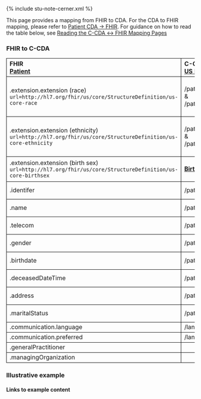<style>
td, th {
   border: 1px solid black!important;
}
</style>

{% include stu-note-cerner.xml %}

This page provides a mapping from FHIR to CDA. For the CDA to FHIR mapping, please refer to [Patient CDA → FHIR](./CF-patient.html). For guidance on how to read the table below, see [Reading the C-CDA ↔ FHIR Mapping Pages](./mappingGuidance.html)

### FHIR to C-CDA

|FHIR<br/>[Patient]()|C-CDA<br/>[US Realm Header recordTarget]()|Transform Steps|
|:----|:----|:----|
|.extension.extension (race)<br/>```url=http://hl7.org/fhir/us/core/StructureDefinition/us-core-race```|/patientRole/patient/raceCode<br/>&<br/>/patientRole/patient/sdtc:raceCode|ombCategory extension goes in raceCode; other values go in sdtc:raceCode|
|.extension.extension (ethnicity)<br/>```url=http://hl7.org/fhir/us/core/StructureDefinition/us-core-ethnicity```|/patientRole/patient/ethnicGroupCode<br/>&<br/>/patientRole/patient/sdtc:ethnicGroupCode|ombCategory extension goes in ethnicGroupCode; other values go in sdtc:ethnicGroupCode|
|.extension.extension (birth sex)<br/>```url=http://hl7.org/fhir/us/core/StructureDefinition/us-core-birthsex```|**[Birth Sex]()**|This is not in the header recordTarget in CDA|
|.identifer|/patientRole/id|[CDA id ↔ FHIR identifier](mappingGuidance.html#cda-id--fhir-identifier)|
|.name|/patientRole/patient/name|[CDA name ↔ FHIR name ](mappingGuidance.html#fhir-name--cda-name)|
|.telecom|/patientRole/patient/telecom|[CDA telecom ↔ FHIR telecom](mappingGuidance.html#fhir-telecom--cda-telecom)|
|.gender|/patientRole/patient/administrativeGenderCode|[FHIR gender → CDA administrativeGender]()|
|.birthdate|/patientRole/patient/birthTime|[CDA ↔ FHIR Time/Dates](mappingGuidance.html#cda--fhir-timedates)|
|.deceasedDateTime|/patientRole/patient/sdtc:deceasedTime|[CDA ↔ FHIR Time/Dates](mappingGuidance.html#cda--fhir-timedates)|
|.address|/patientRole/patient//addr|[CDA addr ↔ FHIR address ](mappingGuidance.html#fhir-address---cda-addr)|
|.maritalStatus|/patientRole/patient//maritalStatus|[CDA coding ↔ FHIR CodeableConcept](mappingGuidance.html#cda-coding--fhir-codeableconcept)|
|.communication.language|/languageCommunication/languageCode||
|.communication.preferred|/languageCommunication/preferenceInd||
|.generalPractitioner|||
|.managingOrganization|||


### Illustrative example

#### Links to example content